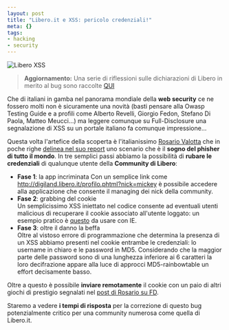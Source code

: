 ```yaml
--- 
layout: post
title: "Libero.it e XSS: pericolo credenziali!"
meta: {}
tags: 
- hacking
- security
---
```

![Libero XSS](http://www.lastknight.com//download/20070327_libero.thumbnail.jpg)
>  **Aggiornamento:** Una serie di riflessioni sulle dichiarazioni di Libero in merito al bug sono raccolte [QUI](http://www.lastknight.com/2007/03/28/ancora-su-liberoit/)  

Che di italiani in gamba nel panorama mondiale della **web security** ce ne fossero molti non è sicuramente una novità (basti pensare alla Owasp Testing Guide e a profili come Alberto Revelli, Giorgio Fedon, Stefano Di Paola, Matteo Meucci...) ma leggere comunque su Full-Disclosure una segnalazione di XSS su un portale italiano fa comunque impressione...  
  
Questa volta l'artefice della scoperta è l'italianissimo [Rosario Valotta](mailto:rosario.valotta_at_gmail.com) che in poche righe [delinea nel suo report](http://seclists.org/fulldisclosure/2007/Mar/0457.html) uno scenario che è il **sogno del phisher di tutto il mondo**. In tre semplici passi abbiamo la possibilità di **rubare le credenziali** di qualunque utente della **Community di Libero**:  
  
*  **Fase 1**: la app incriminata
   Con un semplice link come <http://digiland.libero.it/profilo.phtml?nick=mickey> è possibile accedere alla applicazione che consente il managing dei nick della community.  
*  **Fase 2**: grabbing del cookie  
   Un semplicissimo XSS iniettato nel codice consente ad eventuali utenti malicious di recuperare il cookie associato all'utente loggato: un esempio pratico è [questo](http://go.lastknight.com/g) da usare con IE.
*  **Fase 3**: oltre il danno la beffa  
   Oltre al vistoso errore di programmazione che determina la presenza di un XSS abbiamo presenti nel cookie entrambe le credenziali: lo username in chiaro e le password in MD5. Considerando che la maggior parte delle password sono di una lunghezza inferiore ai 6 caratteri la loro decifrazione appare alla luce di approcci MD5-rainbowtable un effort decisamente basso.  
  
Oltre a questo è possibile **inviare remotamente** il cookie con un paio di altri giochi di prestigio segnalati nel [post di Rosario su FD](http://seclists.org/fulldisclosure/2007/Mar/0457.html).  
  
Staremo a vedere **i tempi di risposta** per la correzione di questo bug potenzialmente critico per una community numerosa come quella di Libero.it. 
